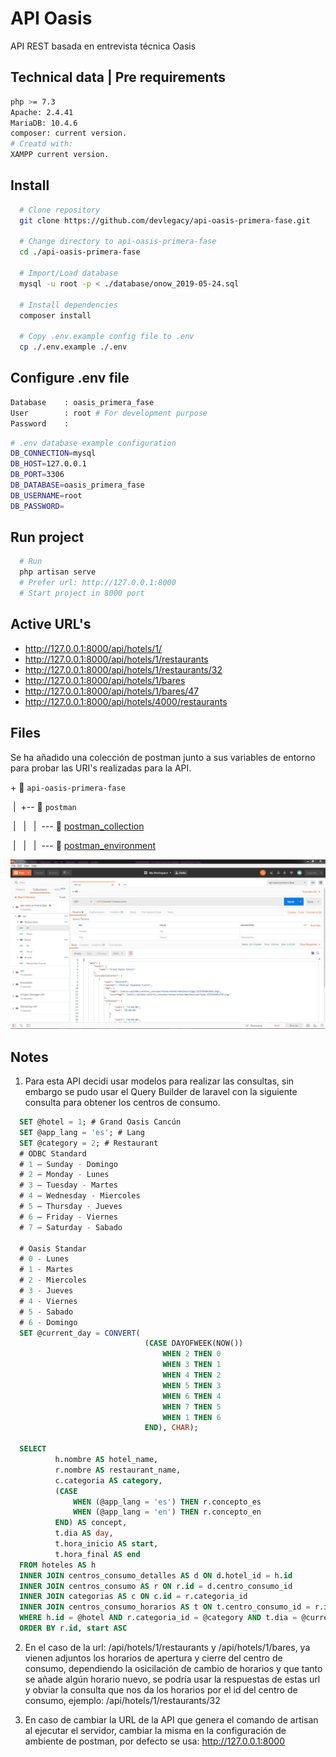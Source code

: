 # API Oasis

API REST basada en entrevista técnica Oasis

## Technical data | Pre requirements

```bash
php >= 7.3
Apache: 2.4.41
MariaDB: 10.4.6
composer: current version.
# Creatd with:
XAMPP current version.
```

## Install

```bash
  # Clone repository
  git clone https://github.com/devlegacy/api-oasis-primera-fase.git

  # Change directory to api-oasis-primera-fase
  cd ./api-oasis-primera-fase

  # Import/Load database
  mysql -u root -p < ./database/onow_2019-05-24.sql

  # Install dependencies
  composer install

  # Copy .env.example config file to .env
  cp ./.env.example ./.env
```

## Configure .env file

```bash
Database    : oasis_primera_fase
User        : root # For development purpose
Password    :
```

```bash
# .env database example configuration
DB_CONNECTION=mysql
DB_HOST=127.0.0.1
DB_PORT=3306
DB_DATABASE=oasis_primera_fase
DB_USERNAME=root
DB_PASSWORD=
```

## Run project

```bash
  # Run
  php artisan serve
  # Prefer url: http://127.0.0.1:8000
  # Start project in 8000 port
```

## Active URL's

- http://127.0.0.1:8000/api/hotels/1/
- http://127.0.0.1:8000/api/hotels/1/restaurants
- http://127.0.0.1:8000/api/hotels/1/restaurants/32
- http://127.0.0.1:8000/api/hotels/1/bares
- http://127.0.0.1:8000/api/hotels/1/bares/47
- http://127.0.0.1:8000/api/hotels/4000/restaurants

## Files

Se ha añadido una colección de postman junto a sus variables de entorno para probar las URI's realizadas para la API.

+&nbsp;:open_file_folder: `api-oasis-primera-fase`

&nbsp;|&nbsp;&nbsp;+-- :open_file_folder: `postman`

&nbsp;|&nbsp;&nbsp;&nbsp;|&nbsp;&nbsp;&nbsp;|&nbsp;&nbsp;--- :page_facing_up: [postman_collection](./postman/api-oasis-primera-fase.postman_collection.json)

&nbsp;|&nbsp;&nbsp;&nbsp;|&nbsp;&nbsp;&nbsp;|&nbsp;&nbsp;--- :page_facing_up: [postman_environment](./postman/api-oasis-primera-fase.postman_environment.json)

![Postman](./postman/Captura.JPG)

## Notes

1. Para esta API decidi usar modelos para realizar las consultas, sin embargo se pudo usar el Query Builder de laravel con la siguiente consulta para obtener los centros de consumo.

  ```sql
    SET @hotel = 1; # Grand Oasis Cancún
    SET @app_lang = 'es'; # Lang
    SET @category = 2; # Restaurant
    # ODBC Standard
    # 1 — Sunday - Domingo
    # 2 — Monday - Lunes
    # 3 — Tuesday - Martes
    # 4 — Wednesday - Miercoles
    # 5 — Thursday - Jueves
    # 6 — Friday - Viernes
    # 7 — Saturday - Sabado

    # Oasis Standar
    # 0 - Lunes
    # 1 - Martes
    # 2 - Miercoles
    # 3 - Jueves
    # 4 - Viernes
    # 5 - Sabado
    # 6 - Domingo
    SET @current_day = CONVERT(
                                (CASE DAYOFWEEK(NOW())
                                    WHEN 2 THEN 0
                                    WHEN 3 THEN 1
                                    WHEN 4 THEN 2
                                    WHEN 5 THEN 3
                                    WHEN 6 THEN 4
                                    WHEN 7 THEN 5
                                    WHEN 1 THEN 6
                                END), CHAR);

    SELECT
            h.nombre AS hotel_name,
            r.nombre AS restaurant_name,
            c.categoria AS category,
            (CASE
                WHEN (@app_lang = 'es') THEN r.concepto_es
                WHEN (@app_lang = 'en') THEN r.concepto_en
            END) AS concept,
            t.dia AS day,
            t.hora_inicio AS start,
            t.hora_final AS end
    FROM hoteles AS h
    INNER JOIN centros_consumo_detalles AS d ON d.hotel_id = h.id
    INNER JOIN centros_consumo AS r ON r.id = d.centro_consumo_id
    INNER JOIN categorias AS c ON c.id = r.categoria_id
    INNER JOIN centros_consumo_horarios AS t ON t.centro_consumo_id = r.id
    WHERE h.id = @hotel AND r.categoria_id = @category AND t.dia = @current_day
    ORDER BY r.id, start ASC
  ```

2. En el caso de la url: /api/hotels/1/restaurants y /api/hotels/1/bares, ya vienen adjuntos los horarios de apertura y cierre del centro de consumo, dependiendo la osicilación de cambio de horarios y que tanto se añade algún horario nuevo, se podría usar la respuestas de estas url y obviar la consulta que nos da los horarios por el id del centro de consumo, ejemplo: /api/hotels/1/restaurants/32

3. En caso de cambiar la URL de la API que genera el comando de artisan al ejecutar el servidor, cambiar la misma en la configuración de ambiente de postman, por defecto se usa: http://127.0.0.1:8000
